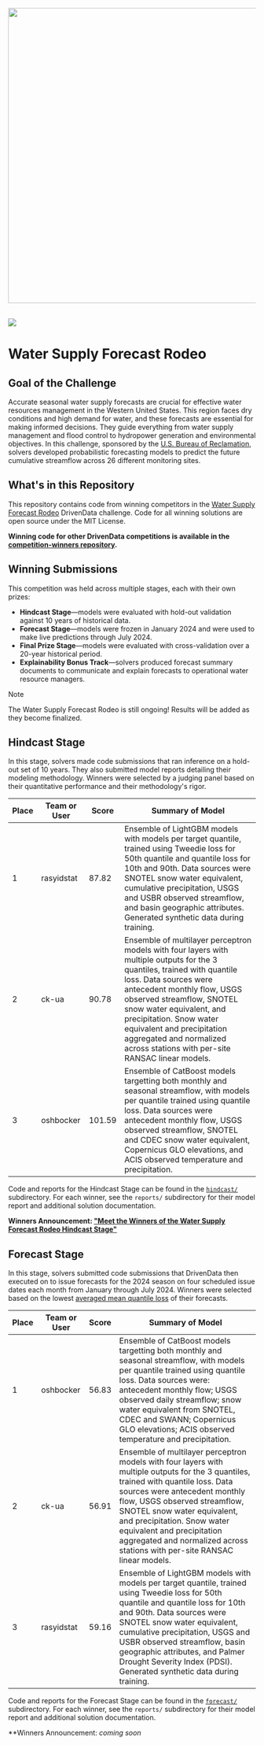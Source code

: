 [<img src='https://s3.amazonaws.com/drivendata-public-assets/logo-white-blue.png' width='600'>](https://www.drivendata.org/)
<br><br>

[<img src='https://drivendata-public-assets.s3.amazonaws.com/watersupply-hungry-horse-dam-banner.jpg'>](https://www.drivendata.org/competitions/group/reclamation-water-supply-forecast/)

# Water Supply Forecast Rodeo

## Goal of the Challenge

Accurate seasonal water supply forecasts are crucial for effective water resources management in the Western United States. This region faces dry conditions and high demand for water, and these forecasts are essential for making informed decisions. They guide everything from water supply management and flood control to hydropower generation and environmental objectives. In this challenge, sponsored by the [U.S. Bureau of Reclamation](https://www.usbr.gov/), solvers developed probabilistic forecasting models to predict the future cumulative streamflow across 26 different monitoring sites.

## What's in this Repository

This repository contains code from winning competitors in the [Water Supply Forecast Rodeo](https://www.drivendata.org/competitions/group/reclamation-water-supply-forecast/) DrivenData challenge. Code for all winning solutions are open source under the MIT License.

**Winning code for other DrivenData competitions is available in the [competition-winners repository](https://github.com/drivendataorg/competition-winners).**

## Winning Submissions

This competition was held across multiple stages, each with their own prizes:

- **Hindcast Stage**—models were evaluated with hold-out validation against 10 years of historical data.
- **Forecast Stage**—models were frozen in January 2024 and were used to make live predictions through July 2024.
- **Final Prize Stage**—models were evaluated with cross-validation over a 20-year historical period.
- **Explainability Bonus Track**—solvers produced forecast summary documents to communicate and explain forecasts to operational water resource managers.

> [!NOTE]
> The Water Supply Forecast Rodeo is still ongoing! Results will be added as they become finalized.

## Hindcast Stage

In this stage, solvers made code submissions that ran inference on a hold-out set of 10 years. They also submitted model reports detailing their modeling methodology. Winners were selected by a judging panel based on their quantitative performance and their methodology's rigor.

Place | Team or User | Score | Summary of Model
--- | --- | ---   | ---
1   | rasyidstat | 87.82 | Ensemble of LightGBM models with models per target quantile, trained using Tweedie loss for 50th quantile and quantile loss for 10th and 90th. Data sources were SNOTEL snow water equivalent, cumulative precipitation, USGS and USBR observed streamflow, and basin geographic attributes. Generated synthetic data during training.
2   | ck-ua | 90.78 | Ensemble of multilayer perceptron models with four layers with multiple outputs for the 3 quantiles, trained with quantile loss. Data sources were antecedent monthly flow, USGS observed streamflow, SNOTEL snow water equivalent, and precipitation. Snow water equivalent and precipitation aggregated and normalized across stations with per-site RANSAC linear models.
3   | oshbocker | 101.59 | Ensemble of CatBoost models targetting both monthly and seasonal streamflow, with models per quantile trained using quantile loss. Data sources were antecedent monthly flow, USGS observed streamflow, SNOTEL and CDEC snow water equivalent, Copernicus GLO elevations, and ACIS observed temperature and precipitation.

Code and reports for the Hindcast Stage can be found in the [`hindcast/`](./hindcast/) subdirectory. For each winner, see the `reports/` subdirectory for their model report and additional solution documentation.

**Winners Announcement: ["Meet the Winners of the Water Supply Forecast Rodeo Hindcast Stage"](https://drivendata.co/blog/water-supply-hindcast-winners)**

## Forecast Stage

In this stage, solvers submitted code submissions that DrivenData then executed on to issue forecasts for the 2024 season on four scheduled issue dates each month from January through July 2024. Winners were selected based on the lowest [averaged mean quantile loss](https://www.drivendata.org/competitions/259/reclamation-water-supply-forecast/page/827/#primary-metric-quantile-loss) of their forecasts.

Place | Team or User | Score | Summary of Model
--- | --- | ---   | ---
1   | oshbocker | 56.83 | Ensemble of CatBoost models targetting both monthly and seasonal streamflow, with models per quantile trained using quantile loss. Data sources were: antecedent monthly flow; USGS observed daily streamflow; snow water equivalent from SNOTEL, CDEC and SWANN; Copernicus GLO elevations; ACIS observed temperature and precipitation.
2   | ck-ua | 56.91 | Ensemble of multilayer perceptron models with four layers with multiple outputs for the 3 quantiles, trained with quantile loss. Data sources were antecedent monthly flow, USGS observed streamflow, SNOTEL snow water equivalent, and precipitation. Snow water equivalent and precipitation aggregated and normalized across stations with per-site RANSAC linear models.
3   | rasyidstat | 59.16 | Ensemble of LightGBM models with models per target quantile, trained using Tweedie loss for 50th quantile and quantile loss for 10th and 90th. Data sources were SNOTEL snow water equivalent, cumulative precipitation, USGS and USBR observed streamflow, basin geographic attributes, and Palmer Drought Severity Index (PDSI). Generated synthetic data during training.

Code and reports for the Forecast Stage can be found in the [`forecast/`](./forecast/) subdirectory. For each winner, see the `reports/` subdirectory for their model report and additional solution documentation.

**Winners Announcement: _coming soon_
